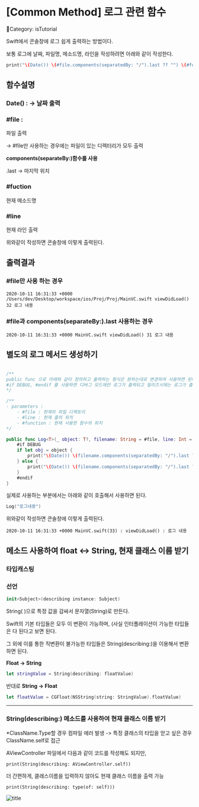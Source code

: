 # [Common Method] 로그 관련 함수

Category: isTutorial

Swift에서 콘솔창에 로그 쉽게 출력하는 방법이다.

보통 로그에 날짜, 파일명, 메소드명, 라인을 작성하려면 아래와 같이 작성한다.

```swift
print("\(Date()) \(#file.components(separatedBy: "/").last ?? "") \(#function) \(#line) 로그 내용")
```

## 함수설명

### Date() : → 날짜 출력

### #file :

파일 출력

→ #file만 사용하는 경우에는 파일이 있는 디렉터리가 모두 출력

**components(separateBy:)함수를 사용**

.last → 마지막 위치

### #fuction

현재 메소드명

### #line

현재 라인 출력

위와같이 작성하면 콘솔창에 이렇게 출력된다.

## 출력결과

### #file만 사용 하는 경우

```
2020-10-11 16:31:33 +0000 /Users/dev/Desktop/workspace/ios/Proj/Proj/MainVC.swift viewDidLoad() 32 로그 내용
```

### #file과 components(separateBy:).last 사용하는 경우

```
2020-10-11 16:31:33 +0000 MainVC.swift viewDidLoad() 31 로그 내용
```

## 별도의 로그 메서드 생성하기

```swift

/**
public func 으로 아래와 같이 정의하고 출력하는 형식은 원하는대로 변경하여 사용하면 된다.
#if DEBUG, #endif 를 사용하면 디버그 모드에만 로그가 출력되고 릴리즈시에는 로그가 출력되지 않는다.
*/

/**
- parameters :
	- #file : 현재의 파일 디렉토리
	- #line : 현재 줄의 위치
	- #function : 현재 사용한 함수의 위치
*/

public func Log<T>(_ object: T?, filename: String = #file, line: Int = #line, funcName: String = #function) {
    #if DEBUG
    if let obj = object {
        print("\(Date()) \(filename.components(separatedBy: "/").last ?? "")(\(line)) : \(funcName) : \(obj)")
    } else {
        print("\(Date()) \(filename.components(separatedBy: "/").last ?? "")(\(line)) : \(funcName) : nil")
    }
    #endif
}
```

실제로 사용하는 부분에서는 아래와 같이 호출해서 사용하면 된다.

```swift
Log("로그내용")
```

위와같이 작성하면 콘솔창에 이렇게 출력된다.

```
2020-10-11 16:31:33 +0000 MainVC.swift(33) : viewDidLoad() : 로그 내용
```

## 메소드 사용하여 float <-> String, 현재 클래스 이름 받기

### 타입캐스팅

### 선언

```swift
init<Subject>(describing instance: Subject)
```

String( )으로 특정 값을 감싸서 문자열(String)로 만든다.

Swift의 기본 타입들은 모두 이 변환이 가능하며, (사실 인터폴레이션이 가능한 타입들은 다 된다고 보면 된다.

그 외에 이를 통한 직변환이 불가능한 타입들은 String(describing:)을 이용해서 변환하면 된다.

**Float -> String**

```swift
let stringValue = String(describing: floatValue)
```

반대로 **String -> Float**

```swift
let floatValue = CGFloat(NSString(string: StringValue).floatValue)
```

---

### String(describing:) 메소드를 사용하여 현재 클래스 이름 받기

\*ClassName.Type할 경우 컴파일 에러 발생 -> 특정 클래스의 타입을 얻고 싶은 경우 ClassName.self로 접근

AViewController 파일에서 다음과 같이 코드를 작성해도 되지만,

```
print(String(describing: AViewController.self))
```

더 간편하게, 클래스이름을 입력하지 않아도 현재 클래스 이름을 출력 가능

```
print(String(describing: type(of: self)))
```

![title](Assets/스크린샷_2022-03-18_오전_10.58.15.png)
